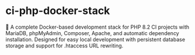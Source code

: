 # ci-php-docker-stack
🐳 A complete Docker-based development stack for PHP 8.2 CI projects with MariaDB, phpMyAdmin, Composer, Apache, and automatic dependency installation. Designed for easy local development with persistent database storage and support for .htaccess URL rewriting.
